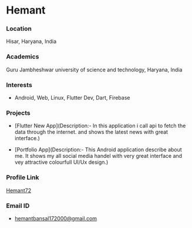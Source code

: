 # Hemant

### Location

Hisar, Haryana, India

### Academics

Guru Jambheshwar university of science and technology, Haryana, India

### Interests

 - Android, Web, Linux, Flutter Dev, Dart, Firebase

### Projects

 - [Flutter New App](Description:- In this application i call api to fetch the data through the internet. and shows the latest news with great interface.)

 - [Portfolio App](Description:- This Android application describe about me. It shows my all social media handel with very great interface and vey attractive colourfull UI/Ux design.)
### Profile Link

[Hemant72](https://github.com/Hemant72)

### Email ID
 
 - hemantbansal172000@gmail.com